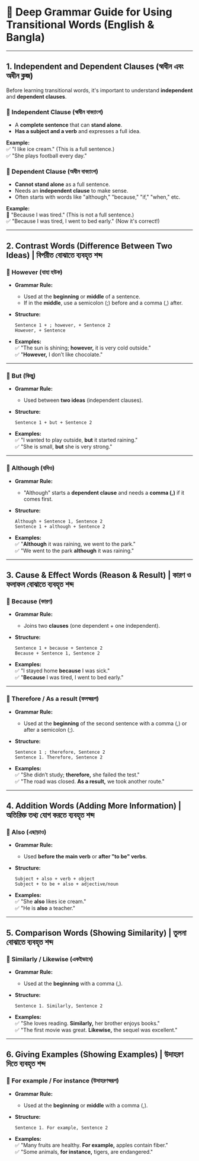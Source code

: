 # **🔹 Deep Grammar Guide for Using Transitional Words (English & Bangla)**  

---

## **1. Independent and Dependent Clauses (স্বাধীন এবং অধীন ক্লজ)**  

Before learning transitional words, it's important to understand **independent** and **dependent clauses**.  

### **🔹 Independent Clause (স্বাধীন বাক্যাংশ)**  
- A **complete sentence** that can **stand alone**.  
- **Has a subject and a verb** and expresses a full idea.  

**Example:**  
✅ "I like ice cream." (This is a full sentence.)  
✅ "She plays football every day."  

### **🔹 Dependent Clause (অধীন বাক্যাংশ)**  
- **Cannot stand alone** as a full sentence.  
- Needs an **independent clause** to make sense.  
- Often starts with words like "although," "because," "if," "when," etc.  

**Example:**  
🚫 "Because I was tired." (This is not a full sentence.)  
✅ "Because I was tired, I went to bed early." (Now it's correct!)  

---

## **2. Contrast Words (Difference Between Two Ideas) | বিপরীত বোঝাতে ব্যবহৃত শব্দ**

### **🔹 However (যাহা হউক)**  
- **Grammar Rule:**  
  - Used at the **beginning** or **middle** of a sentence.  
  - If in the **middle**, use a semicolon (;) before and a comma (,) after.  

- **Structure:**  
  ```
  Sentence 1 + ; however, + Sentence 2  
  However, + Sentence  
  ```
- **Examples:**  
  ✅ "The sun is shining; **however,** it is very cold outside."  
  ✅ "**However,** I don’t like chocolate."  

---

### **🔹 But (কিন্তু)**  
- **Grammar Rule:**  
  - Used between **two ideas** (independent clauses).  

- **Structure:**  
  ```
  Sentence 1 + but + Sentence 2  
  ```
- **Examples:**  
  ✅ "I wanted to play outside, **but** it started raining."  
  ✅ "She is small, **but** she is very strong."  

---

### **🔹 Although (যদিও)**  
- **Grammar Rule:**  
  - "Although" starts a **dependent clause** and needs a **comma (,)** if it comes first.  

- **Structure:**  
  ```
  Although + Sentence 1, Sentence 2  
  Sentence 1 + although + Sentence 2  
  ```
- **Examples:**  
  ✅ "**Although** it was raining, we went to the park."  
  ✅ "We went to the park **although** it was raining."  

---

## **3. Cause & Effect Words (Reason & Result) | কারণ ও ফলাফল বোঝাতে ব্যবহৃত শব্দ**  

### **🔹 Because (কারণ)**  
- **Grammar Rule:**  
  - Joins two **clauses** (one dependent + one independent).  

- **Structure:**  
  ```
  Sentence 1 + because + Sentence 2  
  Because + Sentence 1, Sentence 2  
  ```
- **Examples:**  
  ✅ "I stayed home **because** I was sick."  
  ✅ "**Because** I was tired, I went to bed early."  

---

### **🔹 Therefore / As a result (ফলস্বরূপ)**  
- **Grammar Rule:**  
  - Used at the **beginning** of the second sentence with a comma (,) or after a semicolon (;).  

- **Structure:**  
  ```
  Sentence 1 ; therefore, Sentence 2  
  Sentence 1. Therefore, Sentence 2  
  ```
- **Examples:**  
  ✅ "She didn’t study; **therefore,** she failed the test."  
  ✅ "The road was closed. **As a result,** we took another route."  

---

## **4. Addition Words (Adding More Information) | অতিরিক্ত তথ্য যোগ করতে ব্যবহৃত শব্দ**  

### **🔹 Also (এছাড়াও)**  
- **Grammar Rule:**  
  - Used **before the main verb** or **after "to be" verbs**.  

- **Structure:**  
  ```
  Subject + also + verb + object  
  Subject + to be + also + adjective/noun  
  ```
- **Examples:**  
  ✅ "She **also** likes ice cream."  
  ✅ "He is **also** a teacher."  

---

## **5. Comparison Words (Showing Similarity) | তুলনা বোঝাতে ব্যবহৃত শব্দ**  

### **🔹 Similarly / Likewise (একইভাবে)**  
- **Grammar Rule:**  
  - Used at the **beginning** with a comma (,).  

- **Structure:**  
  ```
  Sentence 1. Similarly, Sentence 2  
  ```
- **Examples:**  
  ✅ "She loves reading. **Similarly,** her brother enjoys books."  
  ✅ "The first movie was great. **Likewise,** the sequel was excellent."  

---

## **6. Giving Examples (Showing Examples) | উদাহরণ দিতে ব্যবহৃত শব্দ**  

### **🔹 For example / For instance (উদাহরণস্বরূপ)**  
- **Grammar Rule:**  
  - Used at the **beginning** or **middle** with a comma (,).  

- **Structure:**  
  ```
  Sentence 1. For example, Sentence 2  
  ```
- **Examples:**  
  ✅ "Many fruits are healthy. **For example,** apples contain fiber."  
  ✅ "Some animals, **for instance,** tigers, are endangered."  

